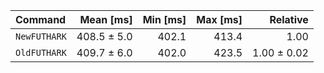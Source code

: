 | Command | Mean [ms] | Min [ms] | Max [ms] | Relative |
|:---|---:|---:|---:|---:|
| `NewFUTHARK` | 408.5 ± 5.0 | 402.1 | 413.4 | 1.00 |
| `OldFUTHARK` | 409.7 ± 6.0 | 402.0 | 423.5 | 1.00 ± 0.02 |
